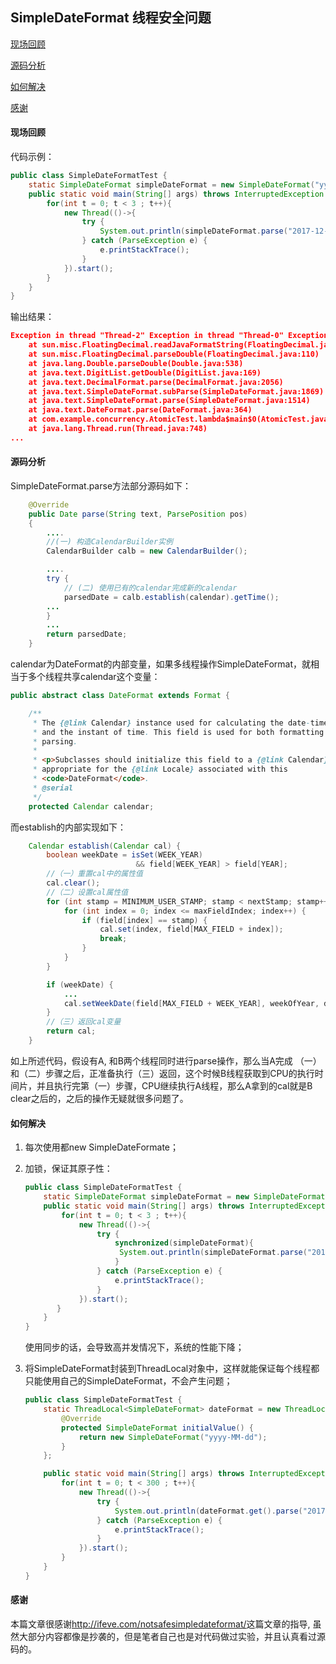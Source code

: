 ## SimpleDateFormat 线程安全问题



[现场回顾](#现场回顾)

[源码分析](#源码分析)

[如何解决](#如何解决)

[感谢](#感谢)



#### 现场回顾

代码示例：

```java
public class SimpleDateFormatTest {
    static SimpleDateFormat simpleDateFormat = new SimpleDateFormat("yyyy-MM-dd");
    public static void main(String[] args) throws InterruptedException {
        for(int t = 0; t < 3 ; t++){
            new Thread(()->{
                try {
                    System.out.println(simpleDateFormat.parse("2017-12-13 15:17:27"));
                } catch (ParseException e) {
                    e.printStackTrace();
                }
            }).start();
        }
    }
}
```

输出结果：

```json
Exception in thread "Thread-2" Exception in thread "Thread-0" Exception in thread "Thread-1" java.lang.NumberFormatException: multiple points
	at sun.misc.FloatingDecimal.readJavaFormatString(FloatingDecimal.java:1890)
	at sun.misc.FloatingDecimal.parseDouble(FloatingDecimal.java:110)
	at java.lang.Double.parseDouble(Double.java:538)
	at java.text.DigitList.getDouble(DigitList.java:169)
	at java.text.DecimalFormat.parse(DecimalFormat.java:2056)
	at java.text.SimpleDateFormat.subParse(SimpleDateFormat.java:1869)
	at java.text.SimpleDateFormat.parse(SimpleDateFormat.java:1514)
	at java.text.DateFormat.parse(DateFormat.java:364)
	at com.example.concurrency.AtomicTest.lambda$main$0(AtomicTest.java:20)
	at java.lang.Thread.run(Thread.java:748)
...
```



#### 源码分析

SimpleDateFormat.parse方法部分源码如下：

```java
    @Override
    public Date parse(String text, ParsePosition pos)
    {
        ....
		//(一) 构造CalendarBuilder实例
        CalendarBuilder calb = new CalendarBuilder();

        ....
        try {
          	// (二) 使用已有的calendar完成新的calendar
            parsedDate = calb.establish(calendar).getTime();
		...
        }
        ...
        return parsedDate;
    }
```

calendar为DateFormat的内部变量，如果多线程操作SimpleDateFormat，就相当于多个线程共享calendar这个变量：

```java
public abstract class DateFormat extends Format {

    /**
     * The {@link Calendar} instance used for calculating the date-time fields
     * and the instant of time. This field is used for both formatting and
     * parsing.
     *
     * <p>Subclasses should initialize this field to a {@link Calendar}
     * appropriate for the {@link Locale} associated with this
     * <code>DateFormat</code>.
     * @serial
     */
    protected Calendar calendar;
```

而establish的内部实现如下：

```java
    Calendar establish(Calendar cal) {
        boolean weekDate = isSet(WEEK_YEAR)
                            && field[WEEK_YEAR] > field[YEAR];
        //（一）重置cal中的属性值
        cal.clear();
        //（二）设置cal属性值
        for (int stamp = MINIMUM_USER_STAMP; stamp < nextStamp; stamp++) {
            for (int index = 0; index <= maxFieldIndex; index++) {
                if (field[index] == stamp) {
                    cal.set(index, field[MAX_FIELD + index]);
                    break;
                }
            }
        }

        if (weekDate) {
            ...
            cal.setWeekDate(field[MAX_FIELD + WEEK_YEAR], weekOfYear, dayOfWeek);
        }
        //（三）返回cal变量
        return cal;
    }
```

如上所述代码，假设有A, 和B两个线程同时进行parse操作，那么当A完成 （一）和（二）步骤之后，正准备执行（三）返回，这个时候B线程获取到CPU的执行时间片，并且执行完第（一）步骤，CPU继续执行A线程，那么A拿到的cal就是B clear之后的，之后的操作无疑就很多问题了。



#### 如何解决

1. 每次使用都new SimpleDateFormate；

2. 加锁，保证其原子性：

   ```java
   public class SimpleDateFormatTest {
       static SimpleDateFormat simpleDateFormat = new SimpleDateFormat("yyyy-MM-dd");
       public static void main(String[] args) throws InterruptedException {
           for(int t = 0; t < 3 ; t++){
               new Thread(()->{
                   try {
                       synchronized(simpleDateFormat){
                       	System.out.println(simpleDateFormat.parse("2017-12-13 15:17:27"));
                       }
                   } catch (ParseException e) {
                       e.printStackTrace();
                   }
               }).start();
          }
       }
   }
   ```

   使用同步的话，会导致高并发情况下，系统的性能下降；

3. 将SimpleDateFormat封装到ThreadLocal对象中，这样就能保证每个线程都只能使用自己的SimpleDateFormat，不会产生问题；

   ```java
   public class SimpleDateFormatTest {
       static ThreadLocal<SimpleDateFormat> dateFormat = new ThreadLocal<SimpleDateFormat>(){
           @Override
           protected SimpleDateFormat initialValue() {
               return new SimpleDateFormat("yyyy-MM-dd");
           }
       };
   
       public static void main(String[] args) throws InterruptedException {
           for(int t = 0; t < 300 ; t++){
               new Thread(()->{
                   try {
                       System.out.println(dateFormat.get().parse("2017-12-13 15:17:27"));
                   } catch (ParseException e) {
                       e.printStackTrace();
                   }
               }).start();
           }
       }
   }
   ```



#### 感谢

本篇文章很感谢<http://ifeve.com/notsafesimpledateformat/>这篇文章的指导, 虽然大部分内容都像是抄袭的，但是笔者自己也是对代码做过实验，并且认真看过源码的。
